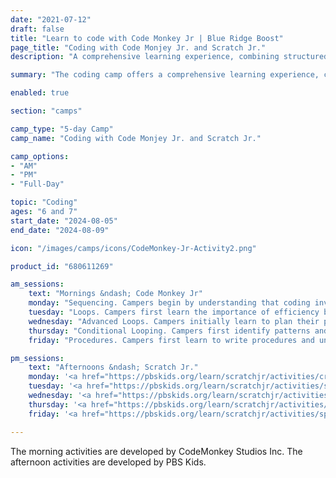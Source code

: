 ```yaml
---
date: "2021-07-12"
draft: false
title: "Learn to code with Code Monkey Jr | Blue Ridge Boost"
page_title: "Coding with Code Monjey Jr. and Scratch Jr."
description: "A comprehensive learning experience, combining structured morning sessions using Code Monkey Jr with creative afternoon projects using PBS KIDS ScratchJr"

summary: "The coding camp offers a comprehensive learning experience, combining structured morning sessions using Code Monkey Jr with creative afternoon projects using PBS KIDS ScratchJr. Mornings focus on fundamental coding concepts, progressing from basic sequencing to loops, advanced loops, conditional looping, and procedures. Afternoons engage campers in themed projects inspired by popular PBS shows, exploring topics like animal abilities, odd patterns, plant growth, decision-making, and space exploration. This balanced approach allows children to build strong coding foundations while applying their skills to fun, interactive projects, fostering both technical knowledge and creativity throughout the week."

enabled: true

section: "camps"

camp_type: "5-day Camp"
camp_name: "Coding with Code Monjey Jr. and Scratch Jr."

camp_options: 
- "AM"
- "PM"
- "Full-Day"

topic: "Coding"
ages: "6 and 7"
start_date: "2024-08-05"
end_date: "2024-08-09"

icon: "/images/camps/icons/CodeMonkey-Jr-Activity2.png"

product_id: "680611269"

am_sessions:
    text: "Mornings &ndash; Code Monkey Jr"
    monday: "Sequencing. Campers begin by understanding that coding involves giving precise instructions to a computer, exemplified through creating a simple dance routine. They then use the Code Monkey™ platform to complete initial coding exercises, employing commands to move left and right. As they progress, they learn new commands and how to plan and code complex sequences. Eventually, they are introduced to additional commands, such as jump, and use their accumulated knowledge to solve increasingly complex problems."
    tuesday: "Loops. Campers first learn the importance of efficiency by evaluating multiple solutions to a problem. They then discover how to write concise code using loops to handle repetition. As they progress, they practice creating longer loops that contain two or more commands. Finally, they explore the concept of loop termination, understanding why some loops finish and others run indefinitely, touching on fundamental questions in theoretical computer science."
    wednesday: "Advanced Loops. Campers initially learn to plan their path by moving in one direction and then returning to reach a treasure chest. They continue practicing by deciding the optimal movements to collect all the bananas. As they advance, they code increasingly complex paths, refining their sequencing skills. Finally, in the Advanced Loops chapter, students enhance their understanding by adding commands before the loop, identifying patterns, and determining the starting point to guide the monkey effectively. "
    thursday: "Conditional Looping. Campers first identify patterns and commands that precede loops. They then code loops with three to four commands. Next, they explore conditional loops, which repeat based on conditions, and practice planning their sequences. In advanced conditional looping, students learn to create loops with two instructions, implement multiple loops in sequence, navigate using multiple loops, and apply conditional loops to various parts of their solution."
    friday: "Procedures. Campers first learn to write procedures and understand modular solutions. They then continue practicing procedure writing. As they progress, they use multiple, increasingly complex procedures in each challenge. Finally, they tackle advanced procedure challenges, validating paths and navigating in both directions to collect bananas and reach the treasure chest."

pm_sessions:
    text: "Afternoons &ndash; Scratch Jr."
    monday: '<a href="https://pbskids.org/learn/scratchjr/activities/creature-powers">Creature Powers</a>. Unleash Animal Abilities! Inspired by the popular WILD KRATTS series, this engaging project challenges young creators to dive into the animal kingdom using PBS KIDS ScratchJr. Participants will design interactive projects showcasing various creatures and their fascinating characteristics.'
    tuesday: '<a href="https://pbskids.org/learn/scratchjr/activities/something-odd">Something Odd</a>. Peculiar Patterns Puzzle! Inspired by the quirky world of ODD SQUAD, this activity challenges young problem-solvers to tackle bizarre brainteasers using their coding prowess. Participants will harness the power of PBS KIDS ScratchJr to craft their own wonderfully weird projects centered around patterns.'
    wednesday: '<a href="https://pbskids.org/learn/scratchjr/activities/how-plants-grow">How Plants Grow</a>. Green Thumb Coding Adventure! Inspired by the ever-enthusiastic NATURE CAT, this activity invites young botanists to explore the fascinating world of plant growth through digital gardening. Using PBS KIDS ScratchJr, children will cultivate their own virtual plants and trees while learning about cause and effect relationships in nature.'
    thursday: '<a href="https://pbskids.org/learn/scratchjr/activities/beckys-choice">Becky Choice</a>. Heroic Dilemma Decoder! Join WordGirl in this thought-provoking coding challenge where young programmers will navigate the complexities of decision-making. Using PBS KIDS ScratchJr, children will create an interactive scenario where our vocabulary-savvy superhero faces a tricky choice: save the day or attend a birthday celebration.'
    friday: '<a href="https://pbskids.org/learn/scratchjr/activities/space-exploration">Space Exploration</a>. Cosmic Coding Quest! Inspired by the interstellar adventures of READY JET GO!, this activity launches young space enthusiasts into a digital exploration of our solar system. Using PBS KIDS ScratchJr, budding astronauts will program their own galactic journeys and uncover the wonders of space.'

---
```


<div class="container">
The morning activities are developed by CodeMonkey Studios Inc. The afternoon activities are developed by PBS Kids.
</div>